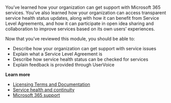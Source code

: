 You’ve learned how your organization can get support with Microsoft 365 services. You’ve also learned how your organization can access transparent service health status updates, along with how it can benefit from Service Level Agreements, and how it can participate in open idea sharing and collaboration to improve services based on its own users’ experiences.

Now that you’ve reviewed this module, you should be able to:

- Describe how your organization can get support with service issues
- Explain what a Service Level Agreement is
- Describe how service health status can be checked for services
- Explain feedback is provided through UserVoice

**Learn more**

- [Licensing Terms and Documentation](https://www.microsoftvolumelicensing.com/DocumentSearch.aspx?Mode=3&DocumentTypeId=37)
- [Service health and continuity](https://docs.microsoft.com/office365/servicedescriptions/office-365-platform-service-description/service-health-and-continuity)
- [Microsoft 365 support](https://www.microsoft.com/microsoft-365/business/microsoft-365-for-business-support-options)
